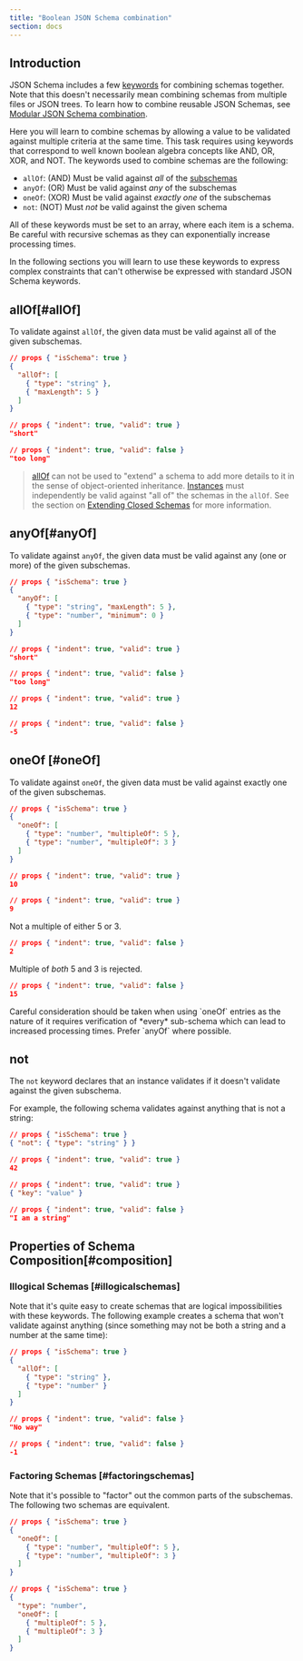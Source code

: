 ```yaml
---
title: "Boolean JSON Schema combination"
section: docs
---
```


<Keywords label="schema composition" />

## Introduction
JSON Schema includes a few [keywords](../../learn/glossary#keyword) for combining schemas together. Note
that this doesn\'t necessarily mean combining schemas from multiple
files or JSON trees. To learn how to combine reusable JSON Schemas, see [Modular JSON Schema combination](../../understanding-json-schema/structuring). 

Here you will learn to combine schemas by allowing a value to be validated against multiple criteria at the same time. This task requires using keywords that correspond to well known boolean algebra concepts like
AND, OR, XOR, and NOT. The keywords used to combine schemas are the following:

- `allOf`: (AND) Must be valid against *all* of the [subschemas](../../learn/glossary#subschema)
- `anyOf`: (OR) Must be valid against *any* of the subschemas
- `oneOf`: (XOR) Must be valid against *exactly one* of the
    subschemas
- `not`: (NOT) Must *not* be valid against the given schema

All of these keywords must be set to an array, where each item is a
schema. Be careful with recursive schemas as they can exponentially increase processing times.

In the following sections you will learn to use these keywords to express
complex constraints that can\'t otherwise be expressed with standard
JSON Schema keywords.

<Keywords label="single: allOf single: schema composition; allOf" />

## allOf[#allOf]

To validate against `allOf`, the given data must be valid against all of the given subschemas.

```json
// props { "isSchema": true }
{
  "allOf": [
    { "type": "string" },
    { "maxLength": 5 }
  ]
}
```  

```json
// props { "indent": true, "valid": true }
"short"
```
```json
// props { "indent": true, "valid": false }
"too long"
```

> [allOf](#allof) can not be used to \"extend\" a schema to add more
details to it in the sense of object-oriented inheritance. [Instances](../../learn/glossary#instance)
must independently be valid against \"all of\" the schemas in the
`allOf`. See the section on [Extending Closed Schemas](../../understanding-json-schema/reference/object#extending) for more
information.

<Keywords label="single: anyOf single: schema composition; anyOf" />

## anyOf[#anyOf]

To validate against `anyOf`, the given data must be valid against any
(one or more) of the given subschemas.

```json
// props { "isSchema": true }
{
  "anyOf": [
    { "type": "string", "maxLength": 5 },
    { "type": "number", "minimum": 0 }
  ]
}
```  

```json
// props { "indent": true, "valid": true }
"short"
```
```json
// props { "indent": true, "valid": false }
"too long"
```
```json
// props { "indent": true, "valid": true }
12
```
```json
// props { "indent": true, "valid": false }
-5
```

<Keywords label="single: oneOf single: schema composition; oneOf" />

## oneOf [#oneOf]

To validate against `oneOf`, the given data must be valid against
exactly one of the given subschemas.

```json
// props { "isSchema": true }
{
  "oneOf": [
    { "type": "number", "multipleOf": 5 },
    { "type": "number", "multipleOf": 3 }
  ]
}
```
```json
// props { "indent": true, "valid": true }
10
```
```json
// props { "indent": true, "valid": true }
9
```
Not a multiple of either 5 or 3.

```json
// props { "indent": true, "valid": false }
2
```
Multiple of *both* 5 and 3 is rejected.

```json
// props { "indent": true, "valid": false }
15
```

<Warning>
Careful consideration should be taken when using `oneOf` entries as the nature of it requires verification of *every* sub-schema which can lead to increased processing times. Prefer `anyOf` where possible.
</Warning>

<Keywords label="single: not single: schema composition; not" />

## not

The `not` keyword declares that an instance validates if it doesn\'t
validate against the given subschema.

For example, the following schema validates against anything that is not
a string:

```json
// props { "isSchema": true }
{ "not": { "type": "string" } }
```
```json
// props { "indent": true, "valid": true }
42
```
```json
// props { "indent": true, "valid": true }
{ "key": "value" }
```
```json
// props { "indent": true, "valid": false }
"I am a string"
```

<Keywords label="single: not single: schema composition; subschema independence" />

## Properties of Schema Composition[#composition]

### Illogical Schemas [#illogicalschemas]

Note that it\'s quite easy to create schemas that are logical
impossibilities with these keywords. The following example creates a
schema that won\'t validate against anything (since something may not be
both a string and a number at the same time):

```json
// props { "isSchema": true }
{
  "allOf": [
    { "type": "string" },
    { "type": "number" }
  ]
}
```
```json
// props { "indent": true, "valid": false }
"No way"
```
```json
// props { "indent": true, "valid": false }
-1
```

### Factoring Schemas [#factoringschemas]

Note that it\'s possible to \"factor\" out the common parts of the
subschemas. The following two schemas are equivalent.

```json
// props { "isSchema": true }
{
  "oneOf": [
    { "type": "number", "multipleOf": 5 },
    { "type": "number", "multipleOf": 3 }
  ]
}
```
```json
// props { "isSchema": true }
{
  "type": "number",
  "oneOf": [
    { "multipleOf": 5 },
    { "multipleOf": 3 }
  ]
}
```
